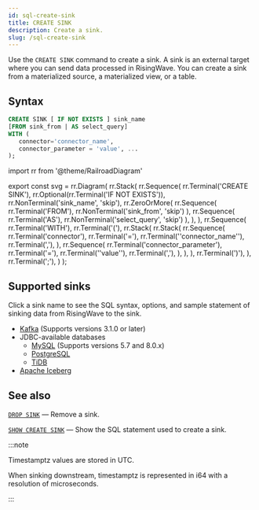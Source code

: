 ```yaml
---
id: sql-create-sink
title: CREATE SINK
description: Create a sink.
slug: /sql-create-sink
---
```

<head>
  <link rel="canonical" href="https://docs.risingwave.com/docs/current/sql-create-sink/" />
</head>

Use the `CREATE SINK` command to create a sink. A sink is an external target where you can send data processed in RisingWave. You can create a sink from a materialized source, a materialized view, or a table.


## Syntax

```sql
CREATE SINK [ IF NOT EXISTS ] sink_name
[FROM sink_from | AS select_query]
WITH (
   connector='connector_name',
   connector_parameter = 'value', ...
);
```

import rr from '@theme/RailroadDiagram'

export const svg = rr.Diagram(
rr.Stack(
   rr.Sequence(
      rr.Terminal('CREATE SINK'),
      rr.Optional(rr.Terminal('IF NOT EXISTS')),
      rr.NonTerminal('sink_name', 'skip'),
      rr.ZeroOrMore(
      rr.Sequence(
         rr.Terminal('FROM'),
         rr.NonTerminal('sink_from', 'skip')
      ),
      rr.Sequence(
         rr.Terminal('AS'),
         rr.NonTerminal('select_query', 'skip')
      ),
   ),
   ),
   rr.Sequence(
      rr.Terminal('WITH'),
      rr.Terminal('('),
      rr.Stack(
         rr.Stack(
            rr.Sequence(
               rr.Terminal('connector'),
               rr.Terminal('='),
               rr.Terminal('\'connector_name\''),
               rr.Terminal(','),
            ),
            rr.Sequence(
               rr.Terminal('connector_parameter'),
               rr.Terminal('='),
               rr.Terminal('\'value\''),
               rr.Terminal(','),
            ),
         ),
      ),
      rr.Terminal(')'),
   ),
   rr.Terminal(';'),
)
);

<drawer SVG={svg} />


## Supported sinks

Click a sink name to see the SQL syntax, options, and sample statement of sinking data from RisingWave to the sink.

 * [Kafka](/guides/create-sink-kafka.md) (Supports versions 3.1.0 or later)
 * JDBC-available databases
   * [MySQL](/guides/sink-to-mysql.md) (Supports versions 5.7 and 8.0.x)
   * [PostgreSQL](/guides/sink-to-postgres.md)
   * [TiDB](/guides/sink-to-tidb.md)
 * [Apache Iceberg](/guides/sink-to-iceberg.md)


## See also

[`DROP SINK`](sql-drop-sink.md) — Remove a sink.

[`SHOW CREATE SINK`](sql-show-create-sink.md) — Show the SQL statement used to create a sink.


:::note

Timestamptz values are stored in UTC.

When sinking downstream, timestamptz is represented in i64 with a resolution of microseconds.

:::